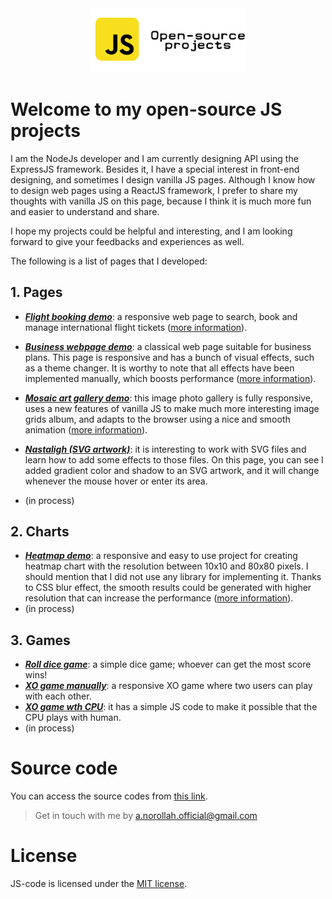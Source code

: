 <p style="margin: auto; width: 50%;">
  <a href="https://amin-norollah.github.io/JS-code/">
  <img src="banner.png" alt="javascript open-source projects">
    </a>
  </p>
  
# Welcome to my open-source JS projects

I am the NodeJs developer and I am currently designing API using the ExpressJS framework. Besides it, I have a special interest in front-end designing, and sometimes I design vanilla JS pages. Although I know how to design web pages using a ReactJS framework, I prefer to share my thoughts with vanilla JS on this page, because I think it is much more fun and easier to understand and share.

I hope my projects could be helpful and interesting, and I am looking forward to give your feedbacks and experiences as well.

The following is a list of pages that I developed:

## 1. **Pages**

- [**_Flight booking demo_**](https://amin-norollah.github.io/JS-code/Pages/FlightBooking/): a responsive web page to search, book and manage international flight tickets ([more information](https://github.com/amin-norollah/JS-code/tree/main/Pages/FlightBooking)).
- [**_Business webpage demo_**](https://amin-norollah.github.io/JS-code/Pages/BusinessWebpage/): a classical web page suitable for business plans. This page is responsive and has a bunch of visual effects, such as a theme changer. It is worthy to note that all effects have been implemented manually, which boosts performance ([more information](https://github.com/amin-norollah/JS-code/tree/main/Pages/BusinessWebpage)).
- [**_Mosaic art gallery demo_**](https://amin-norollah.github.io/JS-code/Pages/MosaicGallery/): this image photo gallery is fully responsive, uses a new features of vanilla JS to make much more interesting image grids album, and adapts to the browser using a nice and smooth animation ([more information](https://github.com/amin-norollah/JS-code/tree/main/Pages/MosaicGallery)).
- [**_Nastaligh (SVG artwork)_**](https://amin-norollah.github.io/JS-code/Pages/Nastaligh/): it is interesting to work with SVG files and learn how to add some effects to those files. On this page, you can see I added gradient color and shadow to an SVG artwork, and it will change whenever the mouse hover or enter its area.

- (in process)

## 2. **Charts**

- [**_Heatmap demo_**](https://amin-norollah.github.io/JS-code/Charts/Heatmap/): a responsive and easy to use project for creating heatmap chart with the resolution between 10x10 and 80x80 pixels. I should mention that I did not use any library for implementing it. Thanks to CSS blur effect, the smooth results could be generated with higher resolution that can increase the performance ([more information](https://github.com/amin-norollah/JS-code/tree/main/Charts/Heatmap)).
- (in process)

## 3. **Games**

- [**_Roll dice game_**](https://amin-norollah.github.io/JS-code/Games/RollDice): a simple dice game; whoever can get the most score wins!
- [**_XO game manually_**](https://amin-norollah.github.io/JS-code/Games/XO-manual): a responsive XO game where two users can play with each other.
- [**_XO game wth CPU_**](https://amin-norollah.github.io/JS-code/Games/XO-CPU): it has a simple JS code to make it possible that the CPU plays with human.
- (in process)

# Source code

You can access the source codes from [this link](https://github.com/amin-norollah/JS-code).

> Get in touch with me by [a.norollah.official@gmail.com](mailto:a.norollah.official@gmail.com)

# License

JS-code is licensed under the [MIT license](https://opensource.org/licenses/MIT).
